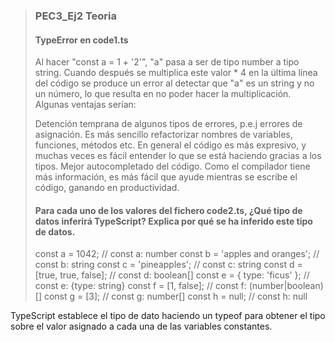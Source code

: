 >### PEC3_Ej2 Teoria
>
>#### TypeError en code1.ts
>
> Al hacer "const a = 1 + '2'", "a" pasa a ser de tipo number a tipo string. Cuando después se multiplica este valor * 4 en la última línea del código se produce un error al detectar que "a" es un string y no un número, lo que resulta en no poder hacer la multiplicación.
Algunas ventajas serían:
>
> Detención temprana de algunos tipos de errores, p.e.j errores de asignación.
> Es más sencillo refactorizar nombres de variables, funciones, métodos etc.
> En general el código es más expresivo, y muchas veces es fácil entender lo que se está haciendo gracias a los tipos.
> Mejor autocompletado del código. Como el compilador tiene más información, es más fácil que ayude mientras se escribe el código, ganando en productividad.
>
>#### Para cada uno de los valores del fichero code2.ts, ¿Qué tipo de datos inferirá TypeScript? Explica por qué se ha inferido este tipo de datos.
>
>const a = 1042;   // const a: number
const b = 'apples and oranges'; // const b: string
const c = 'pineapples'; // const c: string
const d = [true, true, false]; // const d: boolean[]
const e = { type: 'ficus' }; // const e: {type: string}
const f = [1, false]; // const f: (number|boolean)[]
const g = [3]; // const g: number[]
const h = null; // const h: null

TypeScript establece el tipo de dato haciendo un typeof para obtener el tipo sobre el valor asignado a cada una de las variables constantes.
